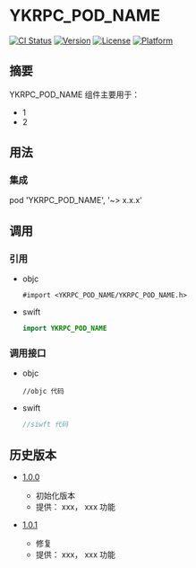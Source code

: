 # YKRPC_POD_NAME

[![CI Status](https://img.shields.io/travis/YKRPC_AUTHOR_NAME/YKRPC_POD_NAME.svg?style=flat)](https://travis-ci.org/YKRPC_AUTHOR_NAME/YKRPC_POD_NAME)
[![Version](https://img.shields.io/cocoapods/v/YKRPC_POD_NAME.svg?style=flat)](https://cocoapods.org/pods/YKRPC_POD_NAME)
[![License](https://img.shields.io/cocoapods/l/YKRPC_POD_NAME.svg?style=flat)](https://github.com/YKRPC_AUTHOR_NAME/YKRPC_POD_NAME/blob/701ff106db3caa805f9dab12df7749c03c889c47/LICENSE)
[![Platform](https://img.shields.io/cocoapods/p/YKRPC_POD_NAME.svg?style=flat)](https://cocoapods.org/pods/YKRPC_POD_NAME)

## 摘要

YKRPC_POD_NAME 组件主要用于：

- 1
- 2

## 用法

### 集成

pod 'YKRPC_POD_NAME', '~> x.x.x'

## 调用

### 引用

- objc

  ```objc
  #import <YKRPC_POD_NAME/YKRPC_POD_NAME.h>
  ```

- swift

  ```swift
  import YKRPC_POD_NAME
  ```

### 调用接口

- objc
  ```objc
  //objc 代码
  ```
  
- swift

  ```swift
  //siwft 代码
  ```
  
## 历史版本

- [1.0.0](http://github/YKRPC_AUTHOR_NAME/YKRPC_POD_NAME/tag/1.0.0)

  - 初始化版本
  - 提供： xxx， xxx 功能

- [1.0.1](http://github/YKRPC_AUTHOR_NAME/YKRPC_POD_NAME/tag/1.0.1)

  - 修复
  - 提供： xxx， xxx 功能